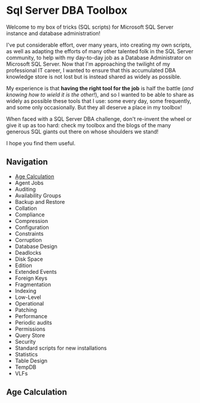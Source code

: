 # Sql Server DBA Toolbox
Welcome to my box of tricks (SQL scripts) for Microsoft SQL Server instance and database administration!

I've put considerable effort, over many years, into creating my own scripts, as well as adapting the efforts of many other talented folk in the SQL Server community, to help with my day-to-day job as a Database Administrator on Microsoft SQL Server. Now that I'm approaching the twilight of my professional IT career, I wanted to ensure that this accumulated DBA knowledge store is not lost but is instead shared as widely as possible.

My experience is that **having the right tool for the job** is half the battle (*and knowing how to wield it is the other!*), and so I wanted to be able to share as widely as possible these tools that I use: some every day, some frequently, and some only occasionally. But they all deserve a place in my toolbox!

When faced with a SQL Server DBA challenge, don't re-invent the wheel or give it up as too hard: check my toolbox and the blogs of the many generous SQL giants out there on whose shoulders we stand!

I hope you find them useful.

## Navigation
- [Age Calculation](#age-calculation)
- Agent Jobs
- Auditing
- Availability Groups
- Backup and Restore
- Collation
- Compliance
- Compression
- Configuration
- Constraints
- Corruption
- Database Design
- Deadlocks
- Disk Space
- Edition
- Extended Events
- Foreign Keys
- Fragmentation
- Indexing
- Low-Level
- Operational
- Patching
- Performance
- Periodic audits
- Permissions
- Query Store
- Security
- Standard scripts for new installations
- Statistics
- Table Design
- TempDB
- VLFs

## Age Calculation
